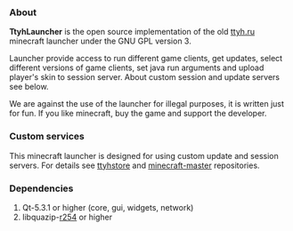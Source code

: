 ### About

**TtyhLauncher** is the open source implementation of the old [ttyh.ru](https://ttyh.ru) minecraft launcher under the GNU GPL version 3.

Launcher provide access to run different game clients, get updates, select different versions of game clients, set java run arguments and upload player's skin to session server. About custom session and update servers see below.

We are against the use of the launcher for illegal purposes, it is written just for fun. If you like minecraft, buy the game and support the developer.


### Custom services

This minecraft launcher is designed for using custom update and session servers. For details see [ttyhstore](https://github.com/betrok/ttyhstore) and [minecraft-master](https://github.com/GeorgeFilipkin/minecraft-master) repositories.


### Dependencies

1. Qt-5.3.1 or higher (core, gui, widgets, network)
2. libquazip-[r254](http://sourceforge.net/p/quazip/code/254/) or higher

